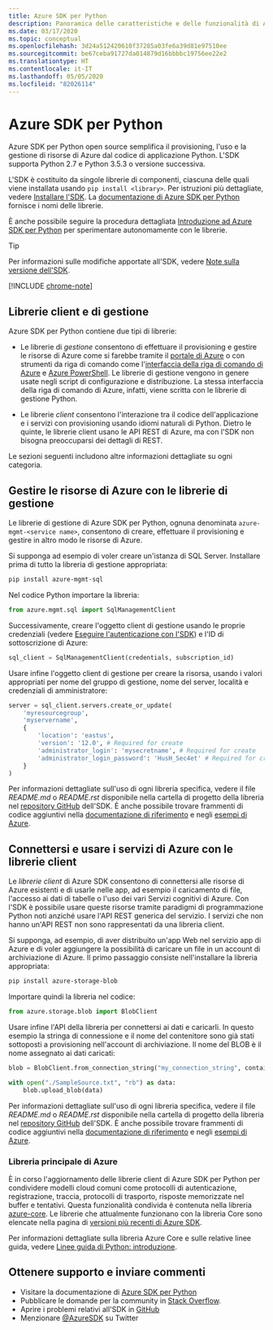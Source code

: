 ```yaml
---
title: Azure SDK per Python
description: Panoramica delle caratteristiche e delle funzionalità di Azure SDK per Python che consentono agli sviluppatori di aumentare la produttività per il provisioning, l'uso e la gestione di risorse di Azure.
ms.date: 03/17/2020
ms.topic: conceptual
ms.openlocfilehash: 3d24a512420610f37285a03fe6a39d81e97510ee
ms.sourcegitcommit: be67ceba91727da014879d16bbbbc19756ee22e2
ms.translationtype: HT
ms.contentlocale: it-IT
ms.lasthandoff: 05/05/2020
ms.locfileid: "82026114"
---
```

# <a name="azure-sdk-for-python"></a>Azure SDK per Python

Azure SDK per Python open source semplifica il provisioning, l'uso e la gestione di risorse di Azure dal codice di applicazione Python. L'SDK supporta Python 2.7 e Python 3.5.3 o versione successiva.

L'SDK è costituito da singole librerie di componenti, ciascuna delle quali viene installata usando `pip install <library>`. Per istruzioni più dettagliate, vedere [Installare l'SDK](azure-sdk-install.md). La [documentazione di Azure SDK per Python](https://azure.github.io/azure-sdk-for-python/) fornisce i nomi delle librerie.

È anche possibile seguire la procedura dettagliata [Introduzione ad Azure SDK per Python](azure-sdk-get-started.yml) per sperimentare autonomamente con le librerie.

> [!TIP]
> Per informazioni sulle modifiche apportate all'SDK, vedere [Note sulla versione dell'SDK](https://azure.github.io/azure-sdk/).

[!INCLUDE [chrome-note](includes/chrome-note.md)]

## <a name="management-and-client-libraries"></a>Librerie client e di gestione

Azure SDK per Python contiene due tipi di librerie:

- Le librerie di *gestione* consentono di effettuare il provisioning e gestire le risorse di Azure come si farebbe tramite il [portale di Azure](https://portal.azure.com) o con strumenti da riga di comando come l'[interfaccia della riga di comando di Azure](https://docs.microsoft.com/cli/azure/install-azure-cli) e [Azure PowerShell](https://docs.microsoft.com/powershell/azure/). Le librerie di gestione vengono in genere usate negli script di configurazione e distribuzione. La stessa interfaccia della riga di comando di Azure, infatti, viene scritta con le librerie di gestione Python.

- Le librerie *client* consentono l'interazione tra il codice dell'applicazione e i servizi con provisioning usando idiomi naturali di Python. Dietro le quinte, le librerie client usano le API REST di Azure, ma con l'SDK non bisogna preoccuparsi dei dettagli di REST.

Le sezioni seguenti includono altre informazioni dettagliate su ogni categoria.

## <a name="manage-azure-resources-with-management-libraries"></a>Gestire le risorse di Azure con le librerie di gestione

Le librerie di gestione di Azure SDK per Python, ognuna denominata `azure-mgmt-<service name>`, consentono di creare, effettuare il provisioning e gestire in altro modo le risorse di Azure.

Si supponga ad esempio di voler creare un'istanza di SQL Server. Installare prima di tutto la libreria di gestione appropriata:

```bash
pip install azure-mgmt-sql
```

Nel codice Python importare la libreria:

```python
from azure.mgmt.sql import SqlManagementClient
```

Successivamente, creare l'oggetto client di gestione usando le proprie credenziali (vedere [Eseguire l'autenticazione con l'SDK](azure-sdk-authenticate.md)) e l'ID di sottoscrizione di Azure:

```python
sql_client = SqlManagementClient(credentials, subscription_id)
```

Usare infine l'oggetto client di gestione per creare la risorsa, usando i valori appropriati per nome del gruppo di gestione, nome del server, località e credenziali di amministratore:

```python
server = sql_client.servers.create_or_update(
    'myresourcegroup',
    'myservername',
    {
        'location': 'eastus',
        'version': '12.0', # Required for create
        'administrator_login': 'mysecretname', # Required for create
        'administrator_login_password': 'HusH_Sec4et' # Required for create
    }
)
```

Per informazioni dettagliate sull'uso di ogni libreria specifica, vedere il file *README.md* o *README.rst* disponibile nella cartella di progetto della libreria nel [repository GitHub](https://github.com/Azure/azure-sdk-for-python/tree/master/sdk) dell'SDK. È anche possibile trovare frammenti di codice aggiuntivi nella [documentazione di riferimento](/python/api?view=azure-python) e negli [esempi di Azure](https://docs.microsoft.com/samples/browse/?languages=python&products=azure).

## <a name="connect-and-use-azure-services-with-client-libraries"></a>Connettersi e usare i servizi di Azure con le librerie client

Le *librerie client* di Azure SDK consentono di connettersi alle risorse di Azure esistenti e di usarle nelle app, ad esempio il caricamento di file, l'accesso ai dati di tabelle o l'uso dei vari Servizi cognitivi di Azure. Con l'SDK è possibile usare queste risorse tramite paradigmi di programmazione Python noti anziché usare l'API REST generica del servizio. I servizi che non hanno un'API REST non sono rappresentati da una libreria client.

Si supponga, ad esempio, di aver distribuito un'app Web nel servizio app di Azure e di voler aggiungere la possibilità di caricare un file in un account di archiviazione di Azure. Il primo passaggio consiste nell'installare la libreria appropriata:

```bash
pip install azure-storage-blob
```

Importare quindi la libreria nel codice:

```python
from azure.storage.blob import BlobClient
```

Usare infine l'API della libreria per connettersi ai dati e caricarli. In questo esempio la stringa di connessione e il nome del contenitore sono già stati sottoposti a provisioning nell'account di archiviazione. Il nome del BLOB è il nome assegnato ai dati caricati:

```python
blob = BlobClient.from_connection_string("my_connection_string", container_name="mycontainer", blob_name="my_blob")

with open("./SampleSource.txt", "rb") as data:
    blob.upload_blob(data)
```

Per informazioni dettagliate sull'uso di ogni libreria specifica, vedere il file *README.md* o *README.rst* disponibile nella cartella di progetto della libreria nel [repository GitHub](https://github.com/Azure/azure-sdk-for-python/tree/master/sdk) dell'SDK. È anche possibile trovare frammenti di codice aggiuntivi nella [documentazione di riferimento](/python/api?view=azure-python) e negli [esempi di Azure](https://docs.microsoft.com/samples/browse/?languages=python&products=azure).

### <a name="the-azure-core-library"></a>Libreria principale di Azure

È in corso l'aggiornamento delle librerie client di Azure SDK per Python per condividere modelli cloud comuni come protocolli di autenticazione, registrazione, traccia, protocolli di trasporto, risposte memorizzate nel buffer e tentativi. Questa funzionalità condivida è contenuta nella libreria [azure-core](https://github.com/Azure/azure-sdk-for-python/tree/master/sdk/core/azure-core). Le librerie che attualmente funzionano con la libreria Core sono elencate nella pagina di [versioni più recenti di Azure SDK](https://azure.github.io/azure-sdk/releases/latest/#python-packages).

Per informazioni dettagliate sulla libreria Azure Core e sulle relative linee guida, vedere [Linee guida di Python: introduzione](https://azure.github.io/azure-sdk/python_introduction.html).

## <a name="get-help-and-give-feedback"></a>Ottenere supporto e inviare commenti

- Visitare la documentazione di [Azure SDK per Python](https://aka.ms/python-docs)
- Pubblicare le domande per la community in [Stack Overflow](https://stackoverflow.com/questions/tagged/azure-sdk-python).
- Aprire i problemi relativi all'SDK in [GitHub](https://github.com/Azure/azure-sdk-for-python/issues)
- Menzionare [@AzureSDK](https://twitter.com/AzureSdk/) su Twitter
